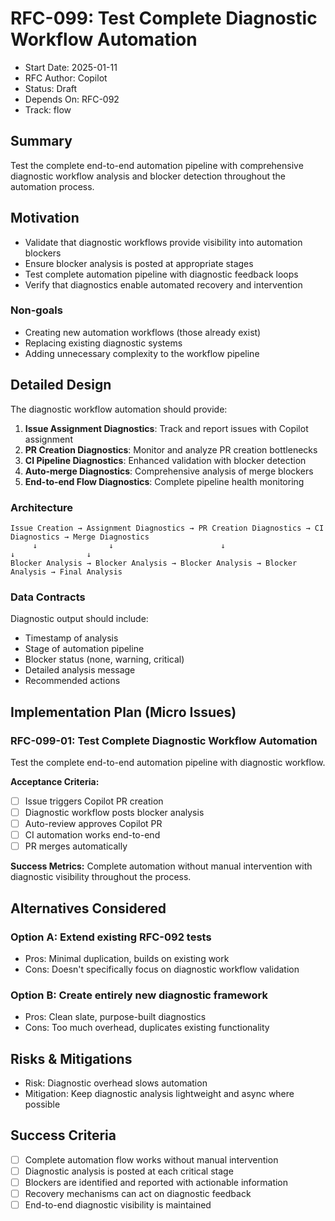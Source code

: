 # RFC-099: Test Complete Diagnostic Workflow Automation

- Start Date: 2025-01-11
- RFC Author: Copilot
- Status: Draft
- Depends On: RFC-092
- Track: flow

## Summary

Test the complete end-to-end automation pipeline with comprehensive diagnostic workflow analysis and blocker detection throughout the automation process.

## Motivation

- Validate that diagnostic workflows provide visibility into automation blockers
- Ensure blocker analysis is posted at appropriate stages
- Test complete automation pipeline with diagnostic feedback loops
- Verify that diagnostics enable automated recovery and intervention

### Non-goals

- Creating new automation workflows (those already exist)
- Replacing existing diagnostic systems
- Adding unnecessary complexity to the workflow pipeline

## Detailed Design

The diagnostic workflow automation should provide:

1. **Issue Assignment Diagnostics**: Track and report issues with Copilot assignment
2. **PR Creation Diagnostics**: Monitor and analyze PR creation bottlenecks  
3. **CI Pipeline Diagnostics**: Enhanced validation with blocker detection
4. **Auto-merge Diagnostics**: Comprehensive analysis of merge blockers
5. **End-to-end Flow Diagnostics**: Complete pipeline health monitoring

### Architecture

```
Issue Creation → Assignment Diagnostics → PR Creation Diagnostics → CI Diagnostics → Merge Diagnostics
     ↓                ↓                        ↓                      ↓                ↓
Blocker Analysis → Blocker Analysis → Blocker Analysis → Blocker Analysis → Final Analysis
```

### Data Contracts

Diagnostic output should include:
- Timestamp of analysis
- Stage of automation pipeline
- Blocker status (none, warning, critical)
- Detailed analysis message
- Recommended actions

## Implementation Plan (Micro Issues)

### RFC-099-01: Test Complete Diagnostic Workflow Automation

Test the complete end-to-end automation pipeline with diagnostic workflow.

**Acceptance Criteria:**
- [ ] Issue triggers Copilot PR creation
- [ ] Diagnostic workflow posts blocker analysis
- [ ] Auto-review approves Copilot PR  
- [ ] CI automation works end-to-end
- [ ] PR merges automatically

**Success Metrics:**
Complete automation without manual intervention with diagnostic visibility throughout the process.

## Alternatives Considered

### Option A: Extend existing RFC-092 tests
- Pros: Minimal duplication, builds on existing work
- Cons: Doesn't specifically focus on diagnostic workflow validation

### Option B: Create entirely new diagnostic framework
- Pros: Clean slate, purpose-built diagnostics
- Cons: Too much overhead, duplicates existing functionality

## Risks & Mitigations

- Risk: Diagnostic overhead slows automation
- Mitigation: Keep diagnostic analysis lightweight and async where possible

## Success Criteria

- [ ] Complete automation flow works without manual intervention
- [ ] Diagnostic analysis is posted at each critical stage
- [ ] Blockers are identified and reported with actionable information
- [ ] Recovery mechanisms can act on diagnostic feedback
- [ ] End-to-end diagnostic visibility is maintained